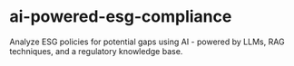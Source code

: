 # ai-powered-esg-compliance
Analyze ESG policies for potential gaps using AI - powered by LLMs, RAG techniques, and a regulatory knowledge base.
